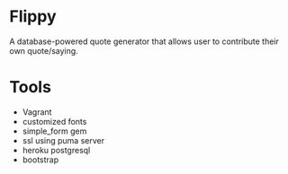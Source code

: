 # Flippy

A database-powered quote generator that allows user to contribute their own quote/saying.

# Tools

- Vagrant
- customized fonts
- simple_form gem
- ssl using puma server
- heroku postgresql
- bootstrap

